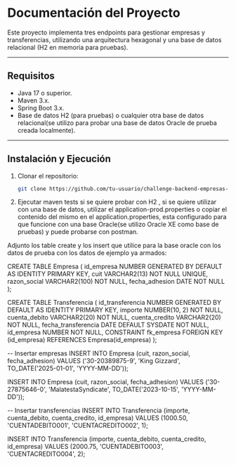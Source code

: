 # Documentación del Proyecto

Este proyecto implementa tres endpoints para gestionar empresas y transferencias, utilizando una arquitectura hexagonal y una base de datos relacional (H2 en memoria para pruebas).

---

## **Requisitos**

- Java 17 o superior.
- Maven 3.x.
- Spring Boot 3.x.
- Base de datos H2 (para pruebas) o cualquier otra base de datos relacional(se utilizo para probar una base de datos Oracle de prueba creada localmente).

---

## **Instalación y Ejecución**

1. Clonar el repositorio:
   ```bash
   git clone https://github.com/tu-usuario/challenge-backend-empresas-transferencias.git
   
 2. Ejecutar maven tests si se quiere probar con H2 , si se quiere utilizar con una base de datos, utilizar el application-prod.properties o copiar el contenido del mismo en el application.properties, esta configurado para que funcione con una base Oracle(se utilizo Oracle XE como base de pruebas) y puede probarse con postman. 
 
 
 Adjunto los table create y los insert que utilice para la base oracle con los datos de prueba con los datos de ejemplo ya armados:
 
 CREATE TABLE Empresa (
    id_empresa NUMBER GENERATED BY DEFAULT AS IDENTITY PRIMARY KEY,
    cuit VARCHAR2(13) NOT NULL UNIQUE,
    razon_social VARCHAR2(100) NOT NULL,
    fecha_adhesion DATE NOT NULL
);
 

CREATE TABLE Transferencia (
    id_transferencia NUMBER GENERATED BY DEFAULT AS IDENTITY PRIMARY KEY,
    importe NUMBER(10, 2) NOT NULL,
    cuenta_debito VARCHAR2(20) NOT NULL,
    cuenta_credito VARCHAR2(20) NOT NULL,
    fecha_transferencia DATE DEFAULT SYSDATE NOT NULL,
    id_empresa NUMBER NOT NULL,
    CONSTRAINT fk_empresa FOREIGN KEY (id_empresa) REFERENCES Empresa(id_empresa)
); 
 
 
 
 
 -- Insertar empresas
INSERT INTO Empresa (cuit, razon_social, fecha_adhesion)
VALUES ('30-20389875-9', 'King Gizzard', TO_DATE('2025-01-01', 'YYYY-MM-DD'));

INSERT INTO Empresa (cuit, razon_social, fecha_adhesion)
VALUES ('30-27875646-0', 'MalatestaSyndicate', TO_DATE('2023-10-15', 'YYYY-MM-DD'));

-- Insertar transferencias
INSERT INTO Transferencia (importe, cuenta_debito, cuenta_credito, id_empresa)
VALUES (1000.50, 'CUENTADEBITO001', 'CUENTACREDITO002', 1);

INSERT INTO Transferencia (importe, cuenta_debito, cuenta_credito, id_empresa)
VALUES (2000.75, 'CUENTADEBITO003', 'CUENTACREDITO004', 2);


